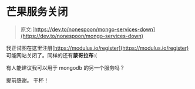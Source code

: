 # 芒果服务关闭

> 原文:[https://dev.to/nonespoon/mongo-services-down](https://dev.to/nonespoon/mongo-services-down)

我正试图在这里注册[https://modulus.io/register](https://modulus.io/register)
可能网站关闭了。同样的还有**蒙哥拉布**:(

有人能建议我可以用于 mongodb 的另一个服务吗？

提前感谢。
干杯！